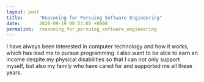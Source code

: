 ```yaml
---
layout: post
title:      "Reasoning for Persuing Software Engineering"
date:       2020-09-19 00:53:05 +0000
permalink:  reasoning_for_persuing_software_engineering
---
```



I have always been interested in computer technology and how it works, which has lead me to pursue programming. I also want to be able to earn an income despite my physical disabilities so that I can not only support myself, but also my family who have cared for and supported me all these years.

